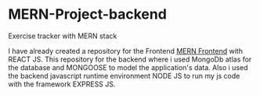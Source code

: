 # MERN-Project-backend
Exercise tracker with MERN stack

I have already created a repository for the Frontend <a href="https://github.com/ramzibouzaiene/MERN-Project-Frontend"> MERN Frontend</a> with REACT JS.
This repository for the backend where i used MongoDb atlas for the database and MONGOOSE to model the application's data.
Also i used the backend javascript runtime environment NODE JS to run my js code with the framework EXPRESS JS.
